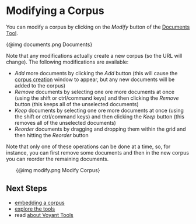 # Modifying a Corpus

You can modify a corpus by clicking on the _Modify_ button of the [Documents Tool](#!/guide/documents).

<div style="max-width: 650px; margin-left: auto; margin-right: auto;">{@img documents.png Documents}</div>

Note that any modifications actually create a new corpus (so the URL will change). The following modifications are available:

- *Add* more documents by clicking the _Add_ button (this will cause the [corpus creation](#!/guide/corpuscreator) window to appear, but any new documents will be added to the corpus)
- *Remove* documents by selecting one ore more documents at once (using the shift or ctrl/command keys) and then clicking the _Remove_ button (this keeps all of the unselected documents)
- *Keep* documents by selecting one ore more documents at once (using the shift or ctrl/command keys) and then clicking the _Keep_ button (this removes all of the unselected documents)
- *Reorder* documents by dragging and dropping them within the grid and then hitting the _Reorder_ button

Note that only one of these operations can be done at a time, so, for instance, you can first remove some documents and then in the new corpus you can reorder the remaining documents.

<div style="max-width: 450px; margin-left: auto; margin-right: auto;">{@img modify.png Modify Corpus}</div>


## Next Steps

* [embedding a corpus](#!/guide/embedding)
* [explore the tools](#!/guide/tools)
* read [about Voyant Tools](#!/guide/about)